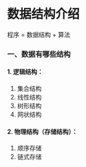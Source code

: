 # 数据结构介绍

程序 = 数据结构 + 算法

### 	一、数据有哪些结构

#### 1. 逻辑结构：

1. 集合结构
2. 线性结构
3. 树形结构
4. 网状结构

#### 2. 物理结构（存储结构）：

1.  顺序存储
1.  链式存储


